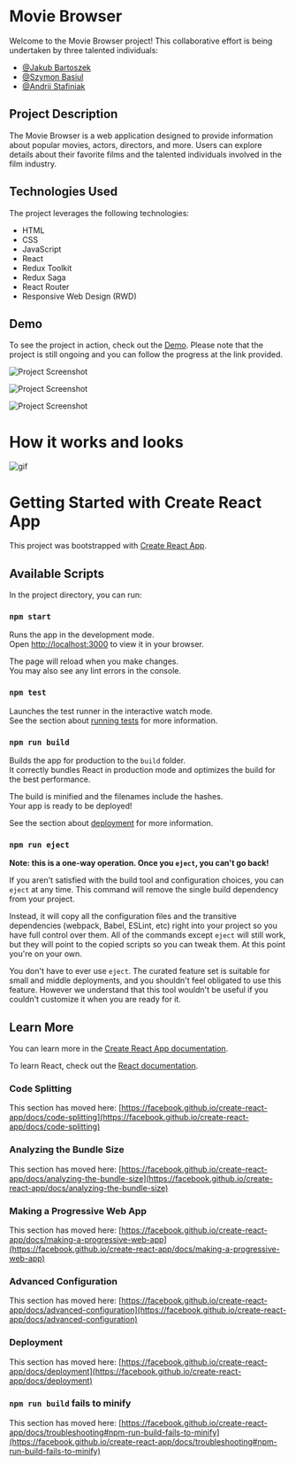 # Movie Browser

Welcome to the Movie Browser project! This collaborative effort is being undertaken by three talented individuals:

- [@Jakub Bartoszek](https://github.com/jakub-bartoszek-developer)
- [@Szymon Basiul](https://github.com/szymonbasiul)
- [@Andrii Stafiniak](https://github.com/AndriiStafiniak)

## Project Description


The Movie Browser is a web application designed to provide information about popular movies, actors, directors, and more. Users can explore details about their favorite films and the talented individuals involved in the film industry.

## Technologies Used

The project leverages the following technologies:

- HTML
- CSS
- JavaScript
- React
- Redux Toolkit
- Redux Saga
- React Router
- Responsive Web Design (RWD)

## Demo

To see the project in action, check out the [Demo](https://jakub-bartoszek-developer.github.io/Movie-browser/). Please note that the project is still ongoing and you can follow the progress at the link provided.

![Project Screenshot](/readmeMovies.png)

![Project Screenshot](/readmeMovie.png)

![Project Screenshot](/readmePeople.png)

# How it works and looks

![gif](https://media.giphy.com/media/v1.Y2lkPTc5MGI3NjExYms2NHMwbDRlZmpkbTd3czZxazl2MW5mdDA4MW5zZDlpOXdmcnB6YiZlcD12MV9pbnRlcm5hbF9naWZfYnlfaWQmY3Q9Zw/sue90si46rxKItMdfr/giphy.gif)

# Getting Started with Create React App

This project was bootstrapped with [Create React App](https://github.com/facebook/create-react-app).

## Available Scripts

In the project directory, you can run:

### `npm start`

Runs the app in the development mode.\
Open [http://localhost:3000](http://localhost:3000) to view it in your browser.

The page will reload when you make changes.\
You may also see any lint errors in the console.

### `npm test`

Launches the test runner in the interactive watch mode.\
See the section about [running tests](https://facebook.github.io/create-react-app/docs/running-tests) for more information.

### `npm run build`

Builds the app for production to the `build` folder.\
It correctly bundles React in production mode and optimizes the build for the best performance.

The build is minified and the filenames include the hashes.\
Your app is ready to be deployed!

See the section about [deployment](https://facebook.github.io/create-react-app/docs/deployment) for more information.

### `npm run eject`

**Note: this is a one-way operation. Once you `eject`, you can't go back!**

If you aren't satisfied with the build tool and configuration choices, you can `eject` at any time. This command will remove the single build dependency from your project.

Instead, it will copy all the configuration files and the transitive dependencies (webpack, Babel, ESLint, etc) right into your project so you have full control over them. All of the commands except `eject` will still work, but they will point to the copied scripts so you can tweak them. At this point you're on your own.

You don't have to ever use `eject`. The curated feature set is suitable for small and middle deployments, and you shouldn't feel obligated to use this feature. However we understand that this tool wouldn't be useful if you couldn't customize it when you are ready for it.

## Learn More

You can learn more in the [Create React App documentation](https://facebook.github.io/create-react-app/docs/getting-started).

To learn React, check out the [React documentation](https://reactjs.org/).

### Code Splitting

This section has moved here: [https://facebook.github.io/create-react-app/docs/code-splitting](https://facebook.github.io/create-react-app/docs/code-splitting)

### Analyzing the Bundle Size

This section has moved here: [https://facebook.github.io/create-react-app/docs/analyzing-the-bundle-size](https://facebook.github.io/create-react-app/docs/analyzing-the-bundle-size)

### Making a Progressive Web App

This section has moved here: [https://facebook.github.io/create-react-app/docs/making-a-progressive-web-app](https://facebook.github.io/create-react-app/docs/making-a-progressive-web-app)

### Advanced Configuration

This section has moved here: [https://facebook.github.io/create-react-app/docs/advanced-configuration](https://facebook.github.io/create-react-app/docs/advanced-configuration)

### Deployment

This section has moved here: [https://facebook.github.io/create-react-app/docs/deployment](https://facebook.github.io/create-react-app/docs/deployment)

### `npm run build` fails to minify

This section has moved here: [https://facebook.github.io/create-react-app/docs/troubleshooting#npm-run-build-fails-to-minify](https://facebook.github.io/create-react-app/docs/troubleshooting#npm-run-build-fails-to-minify)
